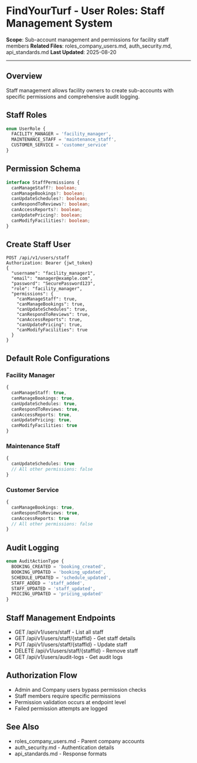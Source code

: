 # FindYourTurf - User Roles: Staff Management System

**Scope**: Sub-account management and permissions for facility staff members
**Related Files**: roles_company_users.md, auth_security.md, api_standards.md
**Last Updated**: 2025-08-20

---

## Overview
Staff management allows facility owners to create sub-accounts with specific permissions and comprehensive audit logging.

## Staff Roles
```typescript
enum UserRole {
  FACILITY_MANAGER = 'facility_manager',
  MAINTENANCE_STAFF = 'maintenance_staff',
  CUSTOMER_SERVICE = 'customer_service'
}
```

## Permission Schema
```typescript
interface StaffPermissions {
  canManageStaff?: boolean;
  canManageBookings?: boolean;
  canUpdateSchedules?: boolean;
  canRespondToReviews?: boolean;
  canAccessReports?: boolean;
  canUpdatePricing?: boolean;
  canModifyFacilities?: boolean;
}
```

## Create Staff User
```http
POST /api/v1/users/staff
Authorization: Bearer {jwt_token}
{
  "username": "facility_manager1",
  "email": "manager@example.com",
  "password": "SecurePassword123",
  "role": "facility_manager",
  "permissions": {
    "canManageStaff": true,
    "canManageBookings": true,
    "canUpdateSchedules": true,
    "canRespondToReviews": true,
    "canAccessReports": true,
    "canUpdatePricing": true,
    "canModifyFacilities": true
  }
}
```

## Default Role Configurations

### Facility Manager
```typescript
{
  canManageStaff: true,
  canManageBookings: true,
  canUpdateSchedules: true,
  canRespondToReviews: true,
  canAccessReports: true,
  canUpdatePricing: true,
  canModifyFacilities: true
}
```

### Maintenance Staff
```typescript
{
  canUpdateSchedules: true
  // All other permissions: false
}
```

### Customer Service
```typescript
{
  canManageBookings: true,
  canRespondToReviews: true,
  canAccessReports: true
  // All other permissions: false
}
```

## Audit Logging
```typescript
enum AuditActionType {
  BOOKING_CREATED = 'booking_created',
  BOOKING_UPDATED = 'booking_updated',
  SCHEDULE_UPDATED = 'schedule_updated',
  STAFF_ADDED = 'staff_added',
  STAFF_UPDATED = 'staff_updated',
  PRICING_UPDATED = 'pricing_updated'
}
```

## Staff Management Endpoints
- GET /api/v1/users/staff - List all staff
- GET /api/v1/users/staff/{staffId} - Get staff details
- PUT /api/v1/users/staff/{staffId} - Update staff
- DELETE /api/v1/users/staff/{staffId} - Remove staff
- GET /api/v1/users/audit-logs - Get audit logs

## Authorization Flow
- Admin and Company users bypass permission checks
- Staff members require specific permissions
- Permission validation occurs at endpoint level
- Failed permission attempts are logged

## See Also
- roles_company_users.md - Parent company accounts
- auth_security.md - Authentication details
- api_standards.md - Response formats